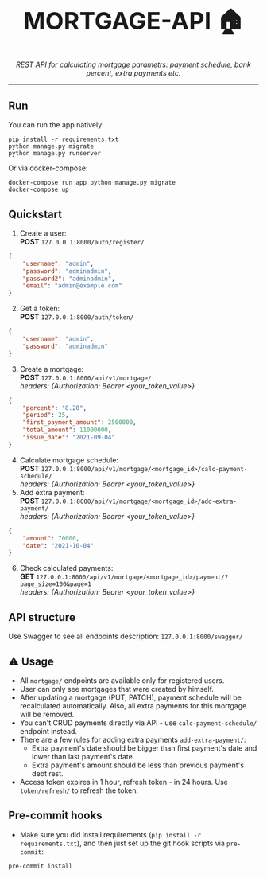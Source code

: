 <h1 align="center" style="font-size: 3rem;">
MORTGAGE-API 🏠
</h1>
<p align="center">
 <em>REST API for calculating mortgage parametrs: payment schedule, bank percent, extra payments etc.</em></p>

---
## Run
You can run the app natively:
```shell
pip install -r requirements.txt
python manage.py migrate
python manage.py runserver
```
Or via docker-compose:
```shell
docker-compose run app python manage.py migrate
docker-compose up
```
## Quickstart
1. Create a user:<br><b>POST</b> `127.0.0.1:8000/auth/register/`
```json
{
    "username": "admin",
    "password": "adminadmin",
    "password2": "adminadmin",
    "email": "admin@example.com"
}
```
2. Get a token:<br><b>POST</b> `127.0.0.1:8000/auth/token/`
```json
{
    "username": "admin",
    "password": "adminadmin"
}
```
3. Create a mortgage:<br><b>POST</b> `127.0.0.1:8000/api/v1/mortgage/`<br><em>headers: {Authorization: Bearer <your_token_value>}</em>
```json
{
    "percent": "8.20",
    "period": 25,
    "first_payment_amount": 2500000,
    "total_amount": 11000000,
    "issue_date": "2021-09-04"
}
```
4. Calculate mortgage schedule: <br><b>POST</b> `127.0.0.1:8000/api/v1/mortgage/<mortgage_id>/calc-payment-schedule/`<br><em>headers: {Authorization: Bearer <your_token_value>}</em>
5. Add extra payment: <br><b>POST</b> `127.0.0.1:8000/api/v1/mortgage/<mortgage_id>/add-extra-payment/`<br><em>headers: {Authorization: Bearer <your_token_value>}</em>
```json
{
    "amount": 70000,
    "date": "2021-10-04"
}
```
6. Check calculated payments: <br><b>GET</b> `127.0.0.1:8000/api/v1/mortgage/<mortgage_id>/payment/?page_size=100&page=1`<br><em>headers: {Authorization: Bearer <your_token_value>}</em>
## API structure
Use Swagger to see all endpoints description: `127.0.0.1:8000/swagger/`
## ⚠️ Usage
* All `mortgage/` endpoints are available only for registered users.
* User can only see mortgages that were created by himself.
* After updating a mortgage (PUT, PATCH), payment schedule will be recalculated automatically. Also, all extra payments for this mortgage will be removed.
* You can't CRUD payments directly via API - use `calc-payment-schedule/` endpoint instead.
* There are a few rules for adding extra payments `add-extra-payment/`:
   - Extra payment's date should be bigger than first payment's date and lower than last payment's date.
   - Extra payment's amount should be less than previous payment's debt rest.
* Access token expires in 1 hour, refresh token - in 24 hours. Use `token/refresh/` to refresh the token.
## Pre-commit hooks
* Make sure you did install requirements (`pip install -r requirements.txt`), and then just set up the git hook scripts via `pre-commit`:
```shell
pre-commit install
```
